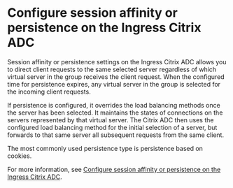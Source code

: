 # Configure session affinity or persistence on the Ingress Citrix ADC

Session affinity or persistence settings on the Ingress Citrix ADC allows you to direct client requests to the same selected server regardless of which virtual server in the group receives the client request. When the configured time for persistence expires, any virtual server in the group is selected for the incoming client requests.

If persistence is configured, it overrides the load balancing methods once the server has been selected. It maintains the states of connections on the servers represented by that virtual server. The Citrix ADC then uses the configured load balancing method for the initial selection of a server, but forwards to that same server all subsequent requests from the same client.

The most commonly used persistence type is persistence based on cookies.

For more information, see [Configure session affinity or persistence on the Ingress Citrix ADC](https://docs.citrix.com/en-us/citrix-k8s-ingress-controller/how-to/session-affinity.html).